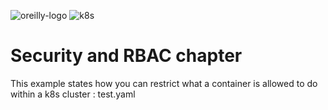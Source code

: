 ![oreilly-logo](./images/oreilly.png) ![k8s](./images/k8s.png)

# Security and RBAC chapter
This example states how you can restrict what a container is allowed to do within a k8s cluster : test.yaml